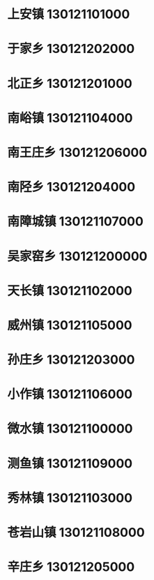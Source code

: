 # 上安镇 130121101000
# 于家乡 130121202000
# 北正乡 130121201000
# 南峪镇 130121104000
# 南王庄乡 130121206000
# 南陉乡 130121204000
# 南障城镇 130121107000
# 吴家窑乡 130121200000
# 天长镇 130121102000
# 威州镇 130121105000
# 孙庄乡 130121203000
# 小作镇 130121106000
# 微水镇 130121100000
# 测鱼镇 130121109000
# 秀林镇 130121103000
# 苍岩山镇 130121108000
# 辛庄乡 130121205000
